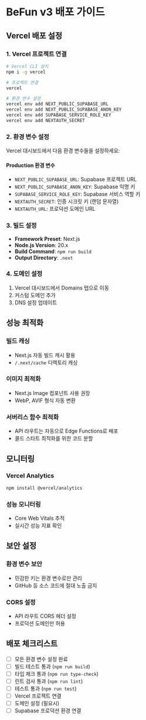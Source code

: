 # BeFun v3 배포 가이드

## Vercel 배포 설정

### 1. Vercel 프로젝트 연결
```bash
# Vercel CLI 설치
npm i -g vercel

# 프로젝트 연결
vercel

# 환경 변수 설정
vercel env add NEXT_PUBLIC_SUPABASE_URL
vercel env add NEXT_PUBLIC_SUPABASE_ANON_KEY
vercel env add SUPABASE_SERVICE_ROLE_KEY
vercel env add NEXTAUTH_SECRET
```

### 2. 환경 변수 설정
Vercel 대시보드에서 다음 환경 변수들을 설정하세요:

#### Production 환경 변수
- `NEXT_PUBLIC_SUPABASE_URL`: Supabase 프로젝트 URL
- `NEXT_PUBLIC_SUPABASE_ANON_KEY`: Supabase 익명 키
- `SUPABASE_SERVICE_ROLE_KEY`: Supabase 서비스 역할 키
- `NEXTAUTH_SECRET`: 인증 시크릿 키 (랜덤 문자열)
- `NEXTAUTH_URL`: 프로덕션 도메인 URL

### 3. 빌드 설정
- **Framework Preset**: Next.js
- **Node.js Version**: 20.x
- **Build Command**: `npm run build`
- **Output Directory**: `.next`

### 4. 도메인 설정
1. Vercel 대시보드에서 Domains 탭으로 이동
2. 커스텀 도메인 추가
3. DNS 설정 업데이트

## 성능 최적화

### 빌드 캐싱
- Next.js 자동 빌드 캐시 활용
- `/.next/cache` 디렉토리 캐싱

### 이미지 최적화
- Next.js Image 컴포넌트 사용 권장
- WebP, AVIF 형식 자동 변환

### 서버리스 함수 최적화
- API 라우트는 자동으로 Edge Functions로 배포
- 콜드 스타트 최적화를 위한 코드 분할

## 모니터링

### Vercel Analytics
```bash
npm install @vercel/analytics
```

### 성능 모니터링
- Core Web Vitals 추적
- 실시간 성능 지표 확인

## 보안 설정

### 환경 변수 보안
- 민감한 키는 환경 변수로만 관리
- GitHub 등 소스 코드에 절대 노출 금지

### CORS 설정
- API 라우트 CORS 헤더 설정
- 프로덕션 도메인만 허용

## 배포 체크리스트
- [ ] 모든 환경 변수 설정 완료
- [ ] 빌드 테스트 통과 (`npm run build`)
- [ ] 타입 체크 통과 (`npm run type-check`)
- [ ] 린트 검사 통과 (`npm run lint`)
- [ ] 테스트 통과 (`npm run test`)
- [ ] Vercel 프로젝트 연결
- [ ] 도메인 설정 (필요시)
- [ ] Supabase 프로덕션 환경 연결